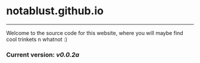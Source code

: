 # notablust.github.io
---
Welcome to the source code for this website, where you will maybe find cool trinkets n whatnot :)

### Current version: *v0.0.2a*